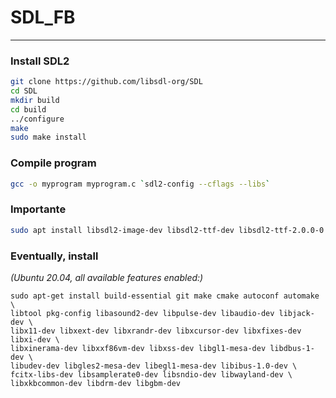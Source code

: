# SDL_FB
---

### Install SDL2
```bash
git clone https://github.com/libsdl-org/SDL
cd SDL
mkdir build
cd build
../configure
make
sudo make install
```


### Compile program
```bash
gcc -o myprogram myprogram.c `sdl2-config --cflags --libs`
```


### Importante
```bash
sudo apt install libsdl2-image-dev libsdl2-ttf-dev libsdl2-ttf-2.0.0-0
```

### Eventually, install
*(Ubuntu 20.04, all available features enabled:)*

    sudo apt-get install build-essential git make cmake autoconf automake \
    libtool pkg-config libasound2-dev libpulse-dev libaudio-dev libjack-dev \
    libx11-dev libxext-dev libxrandr-dev libxcursor-dev libxfixes-dev libxi-dev \
    libxinerama-dev libxxf86vm-dev libxss-dev libgl1-mesa-dev libdbus-1-dev \
    libudev-dev libgles2-mesa-dev libegl1-mesa-dev libibus-1.0-dev \
    fcitx-libs-dev libsamplerate0-dev libsndio-dev libwayland-dev \
    libxkbcommon-dev libdrm-dev libgbm-dev
